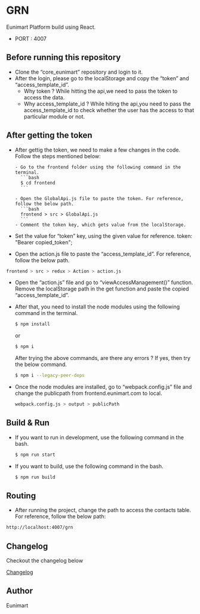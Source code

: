 # GRN

Eunimart Platform build using React.

- PORT : 4007

## Before running this repository

- Clone the “core_eunimart” repository and login to it.
- After the login, please go to the localStorage and copy the “token” and “access_template_id”.
  - Why token ?
    While hitting the api,we need to pass the token to access the data.
  - Why access_template_id ?
    While hiting the api,you need to pass the access_template_id to check whether the user has the access to that particular module or not.

## After getting the token

- After gettig the token, we need to make a few changes in the code. Follow the steps mentioned below:

      - Go to the frontend folder using the following command in the terminal.
        ```bash
        $ cd frontend
        ```

      - Open the GlobalApi.js file to paste the token. For reference, follow the below path.
        ```bash
        frontend > src > GlobalApi.js
        ```
      - Comment the token key, which gets value from the localStorage.

- Set the value for “token” key, using the given value for reference.
  token: "Bearer copied_token";

- Open the action.js file to paste the “access_template_id”. For reference, follow the below path.

```bash
frontend > src > redux > Action > action.js
```

- Open the “action.js” file and go to “viewAccessManagement()” function. Remove the localStorage path in the get function and paste the copied “access_template_id”.

- After that, you need to install the node modules using the following command in the terminal.
  ```bash
  $ npm install
  ```
  or
  ```bash
  $ npm i
  ```
  After trying the above commands, are there any errors ? If yes, then try the below command.
  ```bash
  $ npm i --legacy-peer-deps
  ```
- Once the node modules are installed, go to “webpack.config.js” file and change the publicpath from frontend.eunimart.com to local.
  ```bash
  webpack.config.js > output > publicPath
  ```

## Build & Run

- If you want to run in development, use the following command in the bash.
  ```bash
  $ npm run start
  ```
- If you want to build, use the following command in the bash.
  ```bash
  $ npm run build
  ```

## Routing

- After running the project, change the path to access the contacts table. For reference, follow the below path:

```bash
http://localhost:4007/grn
```

## Changelog

Checkout the changelog below

[Changelog](CHANGELOG.md)

## Author

Eunimart
